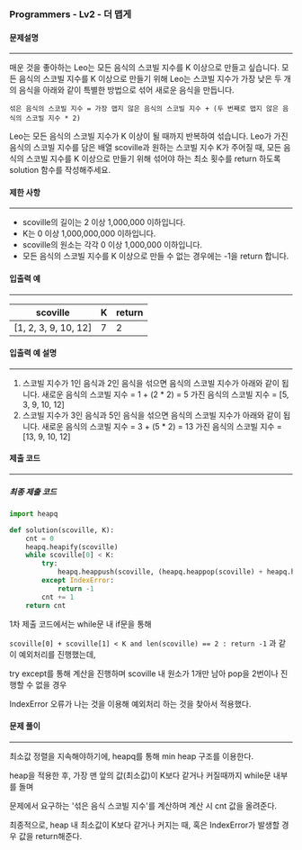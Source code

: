 ### Programmers - Lv2 - 더 맵게

#### 문제설명

---

매운 것을 좋아하는 Leo는 모든 음식의 스코빌 지수를 K 이상으로 만들고 싶습니다. 모든 음식의 스코빌 지수를 K 이상으로 만들기 위해 Leo는 스코빌 지수가 가장 낮은 두 개의 음식을 아래와 같이 특별한 방법으로 섞어 새로운 음식을 만듭니다.

`섞은 음식의 스코빌 지수 = 가장 맵지 않은 음식의 스코빌 지수 + (두 번째로 맵지 않은 음식의 스코빌 지수 * 2)`

Leo는 모든 음식의 스코빌 지수가 K 이상이 될 때까지 반복하여 섞습니다.
Leo가 가진 음식의 스코빌 지수를 담은 배열 scoville과 원하는 스코빌 지수 K가 주어질 때, 모든 음식의 스코빌 지수를 K 이상으로 만들기 위해 섞어야 하는 최소 횟수를 return 하도록 solution 함수를 작성해주세요.



#### 제한 사항

---

- scoville의 길이는 2 이상 1,000,000 이하입니다.
- K는 0 이상 1,000,000,000 이하입니다.
- scoville의 원소는 각각 0 이상 1,000,000 이하입니다.
- 모든 음식의 스코빌 지수를 K 이상으로 만들 수 없는 경우에는 -1을 return 합니다.



#### 입출력 예

---

| scoville             | K    | return |
| -------------------- | ---- | :----- |
| [1, 2, 3, 9, 10, 12] | 7    | 2      |



#### 입출력 예 설명

---

1. 스코빌 지수가 1인 음식과 2인 음식을 섞으면 음식의 스코빌 지수가 아래와 같이 됩니다.
   새로운 음식의 스코빌 지수 = 1 + (2 * 2) = 5
   가진 음식의 스코빌 지수 = [5, 3, 9, 10, 12]
2. 스코빌 지수가 3인 음식과 5인 음식을 섞으면 음식의 스코빌 지수가 아래와 같이 됩니다.
   새로운 음식의 스코빌 지수 = 3 + (5 * 2) = 13
   가진 음식의 스코빌 지수 = [13, 9, 10, 12]



#### 제출 코드

---

##### 최종 제출 코드

```python
import heapq

def solution(scoville, K):
    cnt = 0
    heapq.heapify(scoville)
    while scoville[0] < K:
        try:
            heapq.heappush(scoville, (heapq.heappop(scoville) + heapq.heappop(scoville)*2))
        except IndexError:
            return -1
        cnt += 1
    return cnt
```

1차 제출 코드에서는 while문 내 if문을 통해

 `scoville[0] + scoville[1] < K and len(scoville) == 2 : return -1` 과 같이 예외처리를 진행했는데, 

try except를 통해 계산을 진행하며 scoville 내 원소가 1개만 남아 pop을 2번이나 진행할 수 없을 경우 

IndexError 오류가 나는 것을 이용해 예외처리 하는 것을 찾아서 적용했다.



#### 문제 풀이

---

최소값 정렬을 지속해야하기에, heapq를 통해 min heap 구조를 이용한다.

heap을 적용한 후, 가장 맨 앞의 값(최소값)이 K보다 같거나 커질때까지 while문 내부를 돌며

문제에서 요구하는 '섞은 음식 스코빌 지수'를 계산하며 계산 시 cnt 값을 올려준다.

최종적으로, heap 내 최소값이 K보다 같거나 커지는 때, 혹은 IndexError가 발생할 경우 값을 return해준다.